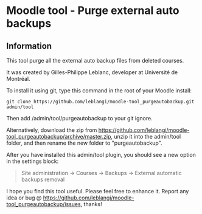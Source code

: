 Moodle tool - Purge external auto backups
===================

Information
-----------

This tool purge all the external auto backup files from deleted courses.

It was created by Gilles-Philippe Leblanc, developer at Université de Montréal.

To install it using git, type this command in the root of your Moodle install:
```
git clone https://github.com/leblangi/moodle-tool_purgeautobackup.git admin/tool
```
Then add /admin/tool/purgeautobackup to your git ignore.

Alternatively, download the zip from
<https://github.com/leblangi/moodle-tool_purgeautobackup/archive/master.zip>,
unzip it into the admin/tool folder, and then rename the new folder to "purgeautobackup".

After you have installed this admin/tool plugin, you
should see a new option in the settings block:

> Site administration -> Courses -> Backups -> External automatic backups removal

I hope you find this tool useful. Please feel free to enhance it.
Report any idea or bug @
<https://github.com/leblangi/moodle-tool_purgeautobackup/issues>, thanks!
